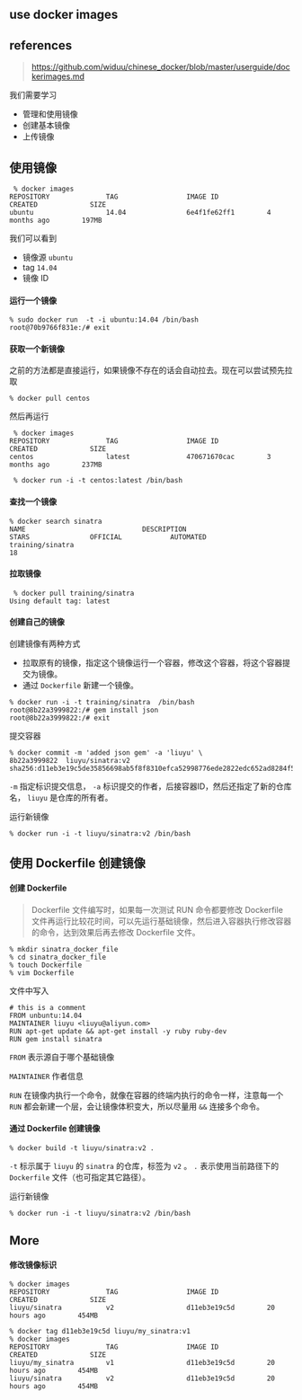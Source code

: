 ## use docker images

## references

> https://github.com/widuu/chinese_docker/blob/master/userguide/dockerimages.md

我们需要学习

- 管理和使用镜像
- 创建基本镜像
- 上传镜像

## 使用镜像

```
 % docker images
REPOSITORY              TAG                 IMAGE ID            CREATED             SIZE
ubuntu                  14.04               6e4f1fe62ff1        4 months ago        197MB
```

我们可以看到

- 镜像源 `ubuntu`
- tag `14.04`
- 镜像 ID

#### 运行一个镜像

```
% sudo docker run  -t -i ubuntu:14.04 /bin/bash
root@70b9766f831e:/# exit
```

#### 获取一个新镜像

之前的方法都是直接运行，如果镜像不存在的话会自动拉去。现在可以尝试预先拉取

```
% docker pull centos
```

然后再运行

```
 % docker images
REPOSITORY              TAG                 IMAGE ID            CREATED             SIZE
centos                  latest              470671670cac        3 months ago        237MB

 % docker run -i -t centos:latest /bin/bash
```

#### 查找一个镜像

```
% docker search sinatra
NAME                             DESCRIPTION                                     STARS               OFFICIAL            AUTOMATED
training/sinatra                                                                 18
```

#### 拉取镜像

```
 % docker pull training/sinatra
Using default tag: latest
```

#### 创建自己的镜像

创建镜像有两种方式

- 拉取原有的镜像，指定这个镜像运行一个容器，修改这个容器，将这个容器提交为镜像。
- 通过 `Dockerfile` 新建一个镜像。

```
% docker run -i -t training/sinatra  /bin/bash
root@8b22a3999822:/# gem install json
root@8b22a3999822:/# exit
```

提交容器

```
% docker commit -m 'added json gem' -a 'liuyu' \
8b22a3999822  liuyu/sinatra:v2
sha256:d11eb3e19c5de35856698ab5f8f8310efca52998776ede2822edc652ad8284f5
```

`-m` 指定标识提交信息， `-a` 标识提交的作者，后接容器ID，然后还指定了新的仓库名， `liuyu` 是仓库的所有者。

运行新镜像

```
% docker run -i -t liuyu/sinatra:v2 /bin/bash
```

## 使用 Dockerfile 创建镜像

#### 创建 Dockerfile

> Dockerfile 文件编写时，如果每一次测试 RUN 命令都要修改 Dockerfile 文件再运行比较花时间，可以先运行基础镜像，然后进入容器执行修改容器的命令，达到效果后再去修改 Dockerfile 文件。

```
% mkdir sinatra_docker_file
% cd sinatra_docker_file
% touch Dockerfile
% vim Dockerfile
```

文件中写入

```
# this is a comment
FROM unbuntu:14.04
MAINTAINER liuyu <liuyu@aliyun.com>
RUN apt-get update && apt-get install -y ruby ruby-dev
RUN gem install sinatra
```

`FROM` 表示源自于哪个基础镜像

`MAINTAINER` 作者信息

`RUN` 在镜像内执行一个命令，就像在容器的终端内执行的命令一样，注意每一个 `RUN` 都会新建一个层，会让镜像体积变大，所以尽量用 `&&` 连接多个命令。

#### 通过 Dockerfile 创建镜像

```
% docker build -t liuyu/sinatra:v2 .
```

`-t` 标示属于 `liuyu` 的 `sinatra` 的仓库，标签为 `v2` 。 `.` 表示使用当前路径下的 `Dockerfile` 文件（也可指定其它路径）。

运行新镜像

```
% docker run -i -t liuyu/sinatra:v2 /bin/bash
```

## More

#### 修改镜像标识

```
% docker images
REPOSITORY              TAG                 IMAGE ID            CREATED             SIZE
liuyu/sinatra           v2                  d11eb3e19c5d        20 hours ago        454MB

% docker tag d11eb3e19c5d liuyu/my_sinatra:v1
% docker images
REPOSITORY              TAG                 IMAGE ID            CREATED             SIZE
liuyu/my_sinatra        v1                  d11eb3e19c5d        20 hours ago        454MB
liuyu/sinatra           v2                  d11eb3e19c5d        20 hours ago        454MB
```





